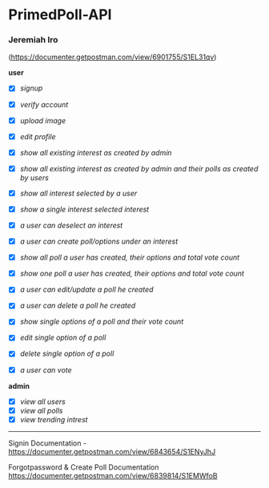# PrimedPoll-API

### Jeremiah Iro
(https://documenter.getpostman.com/view/6901755/S1EL31qv)

**user**
- [x] *signup*
- [x] *verify account*
- [x] *upload image*
- [x] *edit profile*

- [x] *show all existing interest as created by admin*
- [x] *show all existing interest as created by admin and their polls as created by users*
- [x] *show all interest selected by a user*
- [x] *show a single interest selected interest*
- [x] *a user can deselect an interest*

- [x] *a user can create poll/options under an interest*
- [x] *show all poll a user has created, their options and total vote count*
- [x] *show one poll a user has created, their options and total vote count*
- [x] *a user can edit/update a poll he created*
- [x] *a user can delete a poll he created*

- [x] *show single options of a poll and their vote count*
- [x] *edit single option of a poll*
- [x] *delete single option of a poll*

- [x] *a user can vote*


**admin**
- [x] *view all users*
- [x] *view all polls*
- [x] *view trending intrest*

---

Signin Documentation - https://documenter.getpostman.com/view/6843654/S1ENyJhJ


Forgotpassword & Create Poll Documentation https://documenter.getpostman.com/view/6839814/S1EMWfoB
